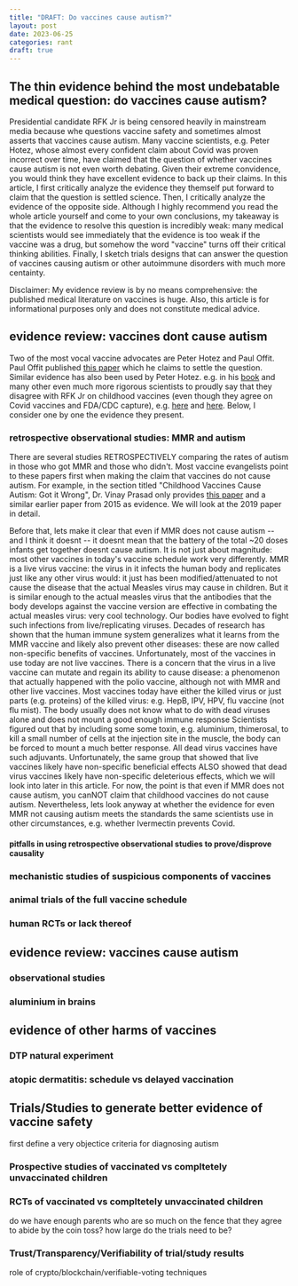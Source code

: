 ```yaml
---
title: "DRAFT: Do vaccines cause autism?"
layout: post
date: 2023-06-25
categories: rant
draft: true
---
```

## The thin evidence behind the most undebatable medical question: do vaccines cause autism?

Presidential candidate RFK Jr is being censored heavily in mainstream media because whe questions vaccine safety and sometimes almost asserts that vaccines cause autism.
Many vaccine scientists, e.g. Peter Hotez, whose almost every confident claim about Covid was proven incorrect over time, have claimed that the question of whether vaccines cause autism is not even worth debating.
Given their extreme convidence, you would think they have excellent evidence to back up their claims.
In this article, I first critically analyze the evidence they themself put forward to claim that the question is settled science. Then, I critically analyze the evidence of the opposite side.
Although I highly recommend you read the whole article yourself and come to your own conclusions, my takeaway is that the evidence to resolve this question is incredibly weak: many medical scientists would see immediately that the evidence is too weak if the vaccine was a drug, but somehow the word "vaccine" turns off their critical thinking abilities.
Finally, I sketch trials designs that can answer the question of vaccines causing autism or other autoimmune disorders with much more centainty.


Disclaimer: My evidence review is by no means comprehensive: the published medical literature on vaccines is huge. Also, this article is for informational purposes only and does not constitute medical advice.

## evidence review: vaccines dont cause autism
Two of the most vocal vaccine advocates are Peter Hotez and Paul Offit.
Paul Offit published [this paper](https://pubmed.ncbi.nlm.nih.gov/26417097/) which he claims to settle
the question.
Similar evidence has also been used by Peter Hotez. e.g. in his [book](https://books.google.com/books/about/Vaccines_Did_Not_Cause_Rachel_s_Autism.html?id=NkpyDwAAQBAJ) and many other even much more rigorous scientists
to proudly say that they disagree with RFK Jr on childhood vaccines (even though they agree on Covid vaccines and FDA/CDC capture), e.g. [here](https://www.thefp.com/p/what-rfk-jr-gets-rightand-what-he) and [here](https://twitter.com/TracyBethHoeg/status/1670591104654381057).
Below, I consider one by one the evidence they present.

### retrospective observational studies: MMR and autism
There are several studies RETROSPECTIVELY comparing the rates of autism in those who got MMR and those who didn't. Most vaccine evangelists point to these papers first when making the claim that vaccines do not cause autism.
For example, in the section titled "Childhood Vaccines Cause Autism: Got it Wrong", Dr. Vinay Prasad only provides [this paper](https://www.acpjournals.org/doi/10.7326/m18-2101) and a similar earlier paper from 2015 as evidence. We will look at the 2019 paper in detail.

Before that, lets make it clear that even if MMR does not cause autism -- and I think it doesnt -- it doesnt mean that the battery of the total ~20 doses infants get together doesnt cause autism. It is not just about magnitude: most other vaccines in today's vaccine schedule work very differently.
MMR is a live virus vaccine: the virus in it infects the human body and replicates just
like any other virus would: it just has been modified/attenuated to not cause the disease that the actual Measles virus may cause in children.
But it is similar enough to the actual measles virus that the antibodies that the body develops against the vaccine version are effective in combating the actual measles virus: very cool technology.
Our bodies have evolved to fight such infections from live/replicating viruses. Decades of research has shown that the human immune system generalizes what it learns from the MMR vaccine and likely also prevent other diseases: these are now called non-specific benefits of vaccines.
Unfortunately, most of the vaccines in use today are not live vaccines.
There is a concern that the virus in a live vaccine can mutate and regain its ability to cause disease: a phenomenon that actually happened with the polio vaccine, although not with MMR and other live vaccines.
Most vaccines today have either the killed virus or just parts (e.g. proteins) of the killed virus: e.g. HepB, IPV, HPV, flu vaccine (not flu mist). The body usually does not know what to do with dead viruses alone and does not mount a good enough immune response
Scientists figured out that by including some some toxin, e.g. aluminium, thimerosal, to kill a small number of cells at the injection site in the muscle, the body can be forced to mount a much better response.
All dead virus vaccines have such adjuvants.
Unfortunately, the same group that showed that live vaccines likely have non-specific beneficial effects ALSO showed that dead virus vaccines likely have non-specific deleterious effects, which we will look into later in this article.
For now, the point is that even if MMR does not cause autism, you canNOT claim that childhood vaccines do not cause autism.
Nevertheless, lets look anyway at whether the evidence for even MMR not causing autism meets the standards the same scientists use in other circumstances, e.g. whether Ivermectin prevents Covid.


#### pitfalls in using retrospective observational studies to prove/disprove causality

### mechanistic studies of suspicious components of vaccines

### animal trials of the full vaccine schedule

### human RCTs or lack thereof

## evidence review: vaccines cause autism
### observational studies
### aluminium in brains
## evidence of other harms of vaccines
### DTP natural experiment
### atopic dermatitis: schedule vs delayed vaccination

## Trials/Studies to generate better evidence of vaccine safety
first define a very objectice criteria for diagnosing autism
### Prospective studies of vaccinated vs compltetely unvaccinated children
### RCTs of vaccinated vs compltetely unvaccinated children
do we have enough parents who are so much on the fence that they agree to abide by the coin toss?
how large do the trials need to be?

### Trust/Transparency/Verifiability of trial/study results
role of crypto/blockchain/verifiable-voting techniques
